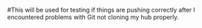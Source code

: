 #This will be used for testing if things are pushing correctly after I encountered problems with Git not cloning my hub properly.
